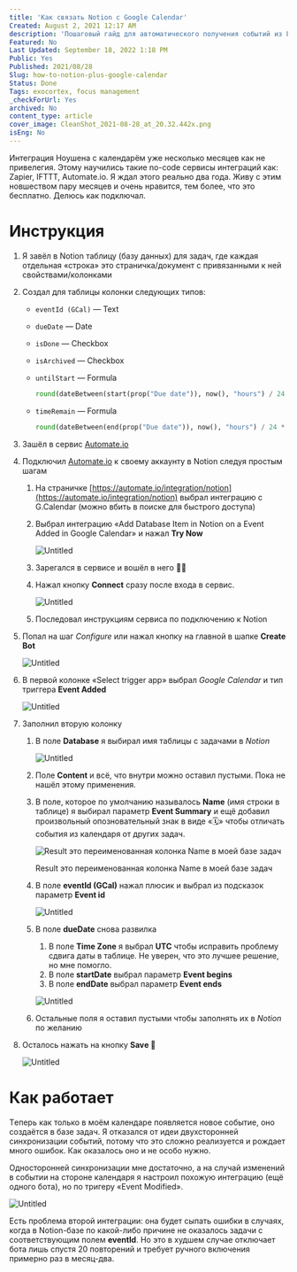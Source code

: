 ```yaml
---
title: 'Как связать Notion с Google Calendar'
Created: August 2, 2021 12:17 AM
description: 'Пошаговый гайд для автоматического получения событий из Гугл-календаря в вашу базу с задачами на Notion.'
Featured: No
Last Updated: September 18, 2022 1:18 PM
Public: Yes
Published: 2021/08/28
Slug: how-to-notion-plus-google-calendar
Status: Done
Tags: exocortex, focus management
_checkForUrl: Yes
archived: No
content_type: article
cover_image: CleanShot_2021-08-28_at_20.32.442x.png
isEng: No
---
```


Интеграция Ноушена с календарём уже несколько месяцев как не привелегия. Этому научились такие no-code сервисы интеграций как: Zapier, IFTTT, Automate.io. Я ждал этого реально два года. Живу с этим новшеством пару месяцев и очень нравится, тем более, что это бесплатно. Делюсь как подключал. 

# Инструкция

1. Я завёл в Notion таблицу (базу данных) для задач, где каждая отдельная «строка» это страничка/документ с привязанными к ней свойствами/колонками
2. Создал для таблицы колонки следующих типов:
    - `eventId (GCal)` — Text
    - `dueDate` — Date
    - `isDone` — Checkbox
    - `isArchived` — Checkbox
    - `untilStart` — Formula
        
        ```python
        round(dateBetween(start(prop("Due date")), now(), "hours") / 24 * 100) / 100
        ```
        
    - `timeRemain` — Formula
        
        ```python
        round(dateBetween(end(prop("Due date")), now(), "hours") / 24 * 100) / 100
        ```
        
3. Зашёл в сервис [Automate.io](http://automate.io)
4. Подключил [Automate.io](http://automate.io) к своему аккаунту в Notion следуя простым шагам
    1. На страничке [https://automate.io/integration/notion](https://automate.io/integration/notion) выбрал интеграцию с G.Calendar (можно вбить в поиске для быстрого доступа)
    2. Выбрал интеграцию «Add Database Item in Notion on a Event Added in Google Calendar» и нажал **Try Now**
        
        ![Untitled](%D0%9A%D0%B0%D0%BA%20%D1%81%D0%B2%D1%8F%D0%B7%D0%B0%D1%82%D1%8C%20Notion%20%D1%81%20Google%20Calendar/Untitled.png)
        
    3. Зарегался в сервисе и вошёл в него 🤷‍♂️
    4. Нажал кнопку **Connect** сразу после входа в сервис.
        
        ![Untitled](%D0%9A%D0%B0%D0%BA%20%D1%81%D0%B2%D1%8F%D0%B7%D0%B0%D1%82%D1%8C%20Notion%20%D1%81%20Google%20Calendar/Untitled%201.png)
        
    5. Последовал инструкциям сервиса по подключению к Notion
5. Попал на шаг *Configure* или нажал кнопку на главной в шапке **Create Bot**
    
    ![Untitled](%D0%9A%D0%B0%D0%BA%20%D1%81%D0%B2%D1%8F%D0%B7%D0%B0%D1%82%D1%8C%20Notion%20%D1%81%20Google%20Calendar/Untitled%202.png)
    
6. В первой колонке «Select trigger app» выбрал *Google Calendar* и тип триггера **Event Added**
    
    ![Untitled](%D0%9A%D0%B0%D0%BA%20%D1%81%D0%B2%D1%8F%D0%B7%D0%B0%D1%82%D1%8C%20Notion%20%D1%81%20Google%20Calendar/Untitled%203.png)
    
7. Заполнил вторую колонку
    1. В поле **Database** я выбирал имя таблицы с задачами в *Notion*
        
        ![Untitled](%D0%9A%D0%B0%D0%BA%20%D1%81%D0%B2%D1%8F%D0%B7%D0%B0%D1%82%D1%8C%20Notion%20%D1%81%20Google%20Calendar/Untitled%204.png)
        
    2. Поле **Content** и всё, что внутри можно оставил пустыми. Пока не нашёл этому применения.
    3. В поле, которое по умолчанию называлось **Name** (имя строки в таблице) я выбирал параметр **Event Summary** и ещё добавил произвольный опозновательный знак в виде «🗓» чтобы отличать события из календаря от других задач.
        
        ![Result это переименованная колонка Name в моей базе задач](%D0%9A%D0%B0%D0%BA%20%D1%81%D0%B2%D1%8F%D0%B7%D0%B0%D1%82%D1%8C%20Notion%20%D1%81%20Google%20Calendar/Untitled%205.png)
        
        Result это переименованная колонка Name в моей базе задач
        
    4. В поле **eventId (GCal)** нажал плюсик и выбрал из подсказок параметр **Еvent id**
        
        ![Untitled](%D0%9A%D0%B0%D0%BA%20%D1%81%D0%B2%D1%8F%D0%B7%D0%B0%D1%82%D1%8C%20Notion%20%D1%81%20Google%20Calendar/Untitled%206.png)
        
    5. В поле **dueDate** снова развилка
        1. В поле **Time Zone** я выбрал **UTC** чтобы исправить проблему сдвига даты в таблице. Не уверен, что это лучшее решение, но мне помогло.
        2. В поле **startDate** выбрал параметр **Event begins**
        3. В поле **endDate** выбрал параметр **Event ends**
        
        ![Untitled](%D0%9A%D0%B0%D0%BA%20%D1%81%D0%B2%D1%8F%D0%B7%D0%B0%D1%82%D1%8C%20Notion%20%D1%81%20Google%20Calendar/Untitled%207.png)
        
    6. Остальные поля я оставил пустыми чтобы заполнять их в *Notion* по желанию
8. Осталось нажать на кнопку **Savе 🏁**
    
    ![Untitled](%D0%9A%D0%B0%D0%BA%20%D1%81%D0%B2%D1%8F%D0%B7%D0%B0%D1%82%D1%8C%20Notion%20%D1%81%20Google%20Calendar/Untitled%208.png)
    

# Как работает

Tеперь как только в моём календаре появляется новое событие, оно создаётся в базе задач. Я отказался от идеи двухсторонней синхронизации событий, потому что это сложно реализуется и рождает много ошибок. Как оказалось оно и не особо нужно.

Односторонней синхронизации мне достаточно, а на случай изменений в событии на стороне календаря я настроил похожую интеграцию (ещё одного бота), но по тригеру «Event Modified».

![Untitled](%D0%9A%D0%B0%D0%BA%20%D1%81%D0%B2%D1%8F%D0%B7%D0%B0%D1%82%D1%8C%20Notion%20%D1%81%20Google%20Calendar/Untitled%209.png)

Есть проблема второй интеграции: она будет сыпать ошибки в случаях, когда в Notion-базе по какой-либо причине не оказалось задачи с соответствующим полем **eventId**. Но это в худшем случае отключает бота лишь спустя 20 повторений и требует ручного включения примерно раз в месяц-два.